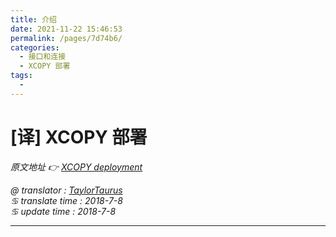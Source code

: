 ```yaml
---
title: 介绍
date: 2021-11-22 15:46:53
permalink: /pages/7d74b6/
categories:
  - 接口和连接
  - XCOPY 部署
tags:
  - 
---
```

# [译] XCOPY 部署

*原文地址 👉 [XCOPY deployment][0]*

*@ translator : [TaylorTaurus](https://github.com/taylortaurus)*    
*♋ translate time : 2018-7-8*    
*♋ update time : 2018-7-8*  

---

[0]: https://www.ranorex.com/help/latest/interfaces-connectivity/xcopy-deployment/

